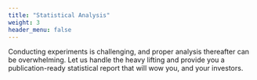 ```yaml
---
title: "Statistical Analysis"
weight: 3
header_menu: false
---
```


Conducting experiments is challenging, and proper analysis thereafter can be overwhelming. Let us handle the heavy lifting and provide you a publication-ready statistical report that will wow you, and your investors. 

<!-- ![Nice picture to make you pay me ;-)](images/pexels-lukas-590016.jpeg) -->

